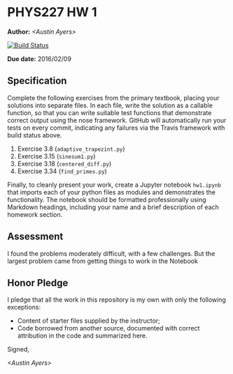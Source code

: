 # PHYS227 HW 1

**Author:** _\<Austin Ayers\>_

[![Build Status](https://travis-ci.org/chapman-phys227-2016s/hw-1-YOURNAME.svg?branch=master)](https://travis-ci.org/chapman-phys227-2016s/hw-1-YOURNAME)

**Due date:** 2016/02/09

## Specification

Complete the following exercises from the primary textbook, placing your solutions into separate files. In each file, write the solution as a callable function, so that you can write suitable test functions that demonstrate correct output using the nose framework. GitHub will automatically run your tests on every commit, indicating any failures via the Travis framework with build status above.

1. Exercise 3.8 (```adaptive_trapezint.py```)
1. Exercise 3.15 (```sinesum1.py```)
1. Exercise 3.18 (```centered_diff.py```)
1. Exercise 3.34 (```find_primes.py```)

Finally, to cleanly present your work, create a Jupyter notebook ```hw1.ipynb``` that imports each of your python files as modules and demonstrates the functionality. The notebook should be formatted professionally using Markdown headings, including your name and a brief description of each homework section.

## Assessment

I found the problems moderately difficult, with a few challenges. But the largest problem came from getting things to work in the Notebook

## Honor Pledge

I pledge that all the work in this repository is my own with only the following exceptions:

* Content of starter files supplied by the instructor;
* Code borrowed from another source, documented with correct attribution in the code and summarized here.

Signed,

_\<Austin Ayers\>_
